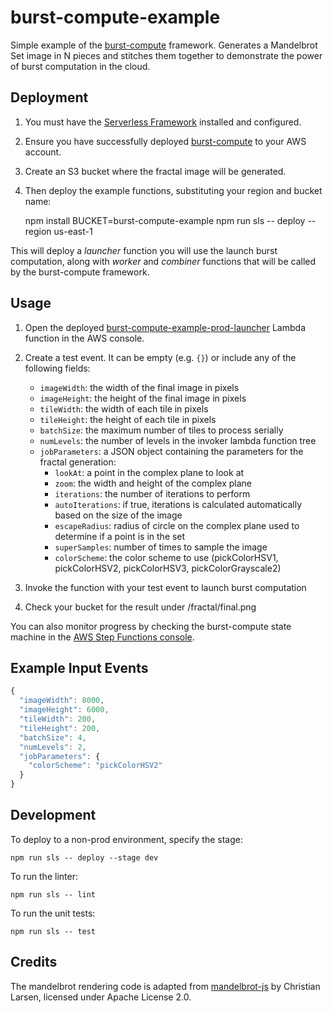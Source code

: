 # burst-compute-example

Simple example of the [burst-compute](https://github.com/JaneliaSciComp/burst-compute) framework. Generates a Mandelbrot Set image in N pieces and stitches them together to demonstrate the power of burst computation in the cloud.

## Deployment

1. You must have the [Serverless Framework](https://www.serverless.com/framework/docs/getting-started) installed and configured.
2. Ensure you have successfully deployed [burst-compute](https://github.com/JaneliaSciComp/burst-compute) to your AWS account.
3. Create an S3 bucket where the fractal image will be generated.
4. Then deploy the example functions, substituting your region and bucket name:

    npm install
    BUCKET=burst-compute-example npm run sls -- deploy --region us-east-1

This will deploy a *launcher* function you will use the launch burst computation, along with *worker* and *combiner* functions that will be called by the  burst-compute framework.

## Usage

1. Open the deployed [burst-compute-example-prod-launcher](https://console.aws.amazon.com/lambda/home#/functions/burst-compute-example-prod-launcher) Lambda function in the AWS console.
2. Create a test event. It can be empty (e.g. `{}`) or include any of the following fields:
    * `imageWidth`: the width of the final image in pixels
    * `imageHeight`: the height of the final image in pixels
    * `tileWidth`: the width of each tile in pixels
    * `tileHeight`: the height of each tile in pixels
    * `batchSize`: the maximum number of tiles to process serially
    * `numLevels`: the number of levels in the invoker lambda function tree
    * `jobParameters`: a JSON object containing the parameters for the fractal generation:
        * `lookAt`: a point in the complex plane to look at
        * `zoom`: the width and height of the complex plane
        * `iterations`: the number of iterations to perform
        * `autoIterations`: if true, iterations is calculated automatically based on the size of the image
        * `escapeRadius`: radius of circle on the complex plane used to determine if a point is in the set
        * `superSamples`: number of times to sample the image
        * `colorScheme`: the color scheme to use (pickColorHSV1, pickColorHSV2, pickColorHSV3, pickColorGrayscale2)

3. Invoke the function with your test event to launch burst computation
4. Check your bucket for the result under /fractal/final.png

You can also monitor progress by checking the burst-compute state machine in the [AWS Step Functions console](https://console.aws.amazon.com/states/home).

## Example Input Events

```javascript
{
  "imageWidth": 8000,
  "imageHeight": 6000,
  "tileWidth": 200,
  "tileHeight": 200,
  "batchSize": 4,
  "numLevels": 2,
  "jobParameters": {
    "colorScheme": "pickColorHSV2"
  }
}
```

## Development

To deploy to a non-prod environment, specify the stage:

    npm run sls -- deploy --stage dev

To run the linter:

    npm run sls -- lint

To run the unit tests:

    npm run sls -- test

## Credits

The mandelbrot rendering code is adapted from [mandelbrot-js](https://github.com/cslarsen/mandelbrot-js) by Christian Larsen, licensed under Apache License 2.0.

